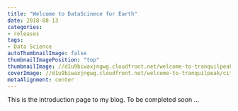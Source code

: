 ```yaml
---
title: "Welcome to DataScinece for Earth"
date: 2018-08-13
categories:
- releases
tags:
- Data Science
autoThumbnailImage: false
thumbnailImagePosition: "top"
thumbnailImage: //d1u9biwaxjngwg.cloudfront.net/welcome-to-tranquilpeak/city-750.jpg
coverImage: //d1u9biwaxjngwg.cloudfront.net/welcome-to-tranquilpeak/city.jpg
metaAlignment: center
---
```

This is the introduction page to my blog. To be completed soon ...
